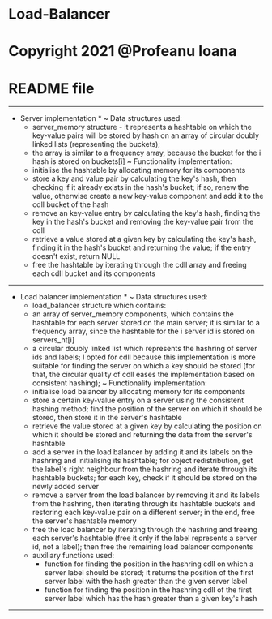 # Load-Balancer
# Copyright 2021 @Profeanu Ioana
# README file
-------------------------------------------------------------------------------
* Server implementation *
   ~ Data structures used: 
   	- server_memory structure - it represents a hashtable on which the
   	key-value pairs will be stored by hash on an array of circular doubly 
   	linked lists (representing the buckets);
   	- the array is similar to a frequency array, because the bucket for the
   	i hash is stored on buckets[i]
   ~ Functionality implementation:
   	- initialise the hashtable by allocating memory for its components
   	- store a key and value pair by calculating the key's hash, then
   	checking if it already exists in the hash's bucket; if so, renew the
   	value, otherwise create a new key-value component and add it to the
   	cdll bucket of the hash
   	- remove an key-value entry by calculating the key's hash, finding the
   	key in the hash's bucket and removing the key-value pair from the cdll
   	- retrieve a value stored at a given key by calculating the key's hash,
   	finding it in the hash's bucket and returning the value; if the entry
   	doesn't exist, return NULL
   	- free the hashtable by iterating through the cdll array and freeing
   	each cdll bucket and its components
-------------------------------------------------------------------------------
* Load balancer implementation *
   ~ Data structures used:
	- load_balancer structure which contains:
	- an array of server_memory components, which contains the hashtable 
	for each server stored on the main server; it is similar to a frequency
	array, since the hashtable for the i server id is stored on
	servers_ht[i]
	- a circular doubly linked list which represents the hashring of server
	ids and labels; I opted for cdll because this implementation is more
	suitable for finding the server on which a key should be stored (for
	that, the circular quality of cdll eases the implementation based on
	consistent hashing);
   ~ Functionality implementation:
	- initialise load balancer by allocating memory for its components	
	- store a certain key-value entry on a server using the consistent
	hashing method; find the position of the server on which it should be
	stored, then store it in the server's hashtable
	- retrieve the value stored at a given key by calculating the position
	on which it should be stored and returning the data from the server's
	hashtable
	- add a server in the load balancer by adding it and its labels on the
	hashring and initialising its hashtable; for object redistribution, get
	the label's right neighbour from the hashring and iterate through its
	hashtable buckets; for each key, check if it should be stored on the
	newly added server
	- remove a server from the load balancer by removing it and its labels
	from the hashring, then iterating through its hashtable buckets and
	restoring each key-value pair on a different server; in the end, free
	the server's hashtable memory
	- free the load balancer by iterating through the hashring and freeing
	each server's hashtable (free it only if the label represents a server
	id, not a label); then free the remaining load balancer components
	- auxiliary functions used:
	   - function for finding the position in the hashring cdll on which a
	   server label should be stored; it returns the position of the first
	   server label with the hash greater than the given server label
	   - function for finding the position in the hashring cdll of the
	   first server label which has the hash greater than a given key's
	   hash
-------------------------------------------------------------------------------
